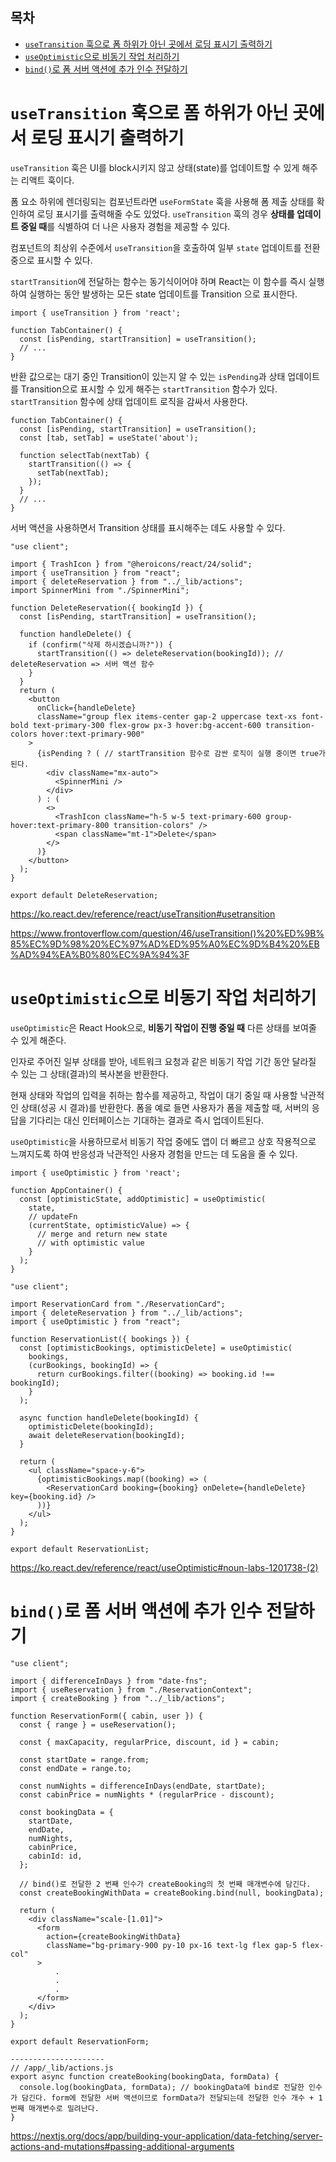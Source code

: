 <h2>목차</h2>

- [`useTransition` 훅으로 폼 하위가 아닌 곳에서 로딩 표시기 출력하기](#usetransition-훅으로-폼-하위가-아닌-곳에서-로딩-표시기-출력하기)
- [`useOptimistic`으로 비동기 작업 처리하기](#useoptimistic으로-비동기-작업-처리하기)
- [`bind()`로 폼 서버 액션에 추가 인수 전달하기](#bind로-폼-서버-액션에-추가-인수-전달하기)

# `useTransition` 훅으로 폼 하위가 아닌 곳에서 로딩 표시기 출력하기

`useTransition` 훅은 UI를 block시키지 않고 상태(state)를 업데이트할 수 있게 해주는 리액트 훅이다.

폼 요소 하위에 렌더링되는 컴포넌트라면 `useFormState` 훅을 사용해 폼 제출 상태를 확인하여 로딩 표시기를 출력해줄 수도 있었다. `useTransition` 훅의 경우 **상태를 업데이트 중일 때**를 식별하여 더 나은 사용자 경험을 제공할 수 있다.

컴포넌트의 최상위 수준에서 `useTransition`을 호출하여 일부 `state` 업데이트를 전환 중으로 표시할 수 있다.

`startTransition`에 전달하는 함수는 동기식이어야 하며 React는 이 함수를 즉시 실행하여 실행하는 동안 발생하는 모든 state 업데이트를 Transition 으로 표시한다.

```
import { useTransition } from 'react';

function TabContainer() {
  const [isPending, startTransition] = useTransition();
  // ...
}
```

반환 값으로는 대기 중인 Transition이 있는지 알 수 있는 `isPending`과 상태 업데이트를 Transition으로 표시할 수 있게 해주는 `startTransition` 함수가 있다. `startTransition` 함수에 상태 업데이트 로직을 감싸서 사용한다.

```
function TabContainer() {
  const [isPending, startTransition] = useTransition();
  const [tab, setTab] = useState('about');

  function selectTab(nextTab) {
    startTransition(() => {
      setTab(nextTab);
    });
  }
  // ...
}
```

서버 액션을 사용하면서 Transition 상태를 표시해주는 데도 사용할 수 있다.

```
"use client";

import { TrashIcon } from "@heroicons/react/24/solid";
import { useTransition } from "react";
import { deleteReservation } from "../_lib/actions";
import SpinnerMini from "./SpinnerMini";

function DeleteReservation({ bookingId }) {
  const [isPending, startTransition] = useTransition();

  function handleDelete() {
    if (confirm("삭제 하시겠습니까?")) {
      startTransition(() => deleteReservation(bookingId)); // deleteReservation => 서버 액션 함수
    }
  }
  return (
    <button
      onClick={handleDelete}
      className="group flex items-center gap-2 uppercase text-xs font-bold text-primary-300 flex-grow px-3 hover:bg-accent-600 transition-colors hover:text-primary-900"
    >
      {isPending ? ( // startTransition 함수로 감싼 로직이 실행 중이면 true가 된다.
        <div className="mx-auto">
          <SpinnerMini />
        </div>
      ) : (
        <>
          <TrashIcon className="h-5 w-5 text-primary-600 group-hover:text-primary-800 transition-colors" />
          <span className="mt-1">Delete</span>
        </>
      )}
    </button>
  );
}

export default DeleteReservation;
```

<!-- suspense에 기본으로 포함? -->

https://ko.react.dev/reference/react/useTransition#usetransition

https://www.frontoverflow.com/question/46/useTransition()%20%ED%9B%85%EC%9D%98%20%EC%97%AD%ED%95%A0%EC%9D%B4%20%EB%AD%94%EA%B0%80%EC%9A%94%3F

# `useOptimistic`으로 비동기 작업 처리하기

<!-- ? -->

`useOptimistic`은 React Hook으로, **비동기 작업이 진행 중일 때** 다른 상태를 보여줄 수 있게 해준다.

인자로 주어진 일부 상태를 받아, 네트워크 요청과 같은 비동기 작업 기간 동안 달라질 수 있는 그 상태(결과)의 복사본을 반환한다.

현재 상태와 작업의 입력을 취하는 함수를 제공하고, 작업이 대기 중일 때 사용할 낙관적인 상태(성공 시 결과)를 반환한다. 폼을 예로 들면 사용자가 폼을 제출할 때, 서버의 응답을 기다리는 대신 인터페이스는 기대하는 결과로 즉시 업데이트된다.

`useOptimistic`을 사용하므로서 비동기 작업 중에도 앱이 더 빠르고 상호 작용적으로 느껴지도록 하여 반응성과 낙관적인 사용자 경험을 만드는 데 도움을 줄 수 있다.

```
import { useOptimistic } from 'react';

function AppContainer() {
  const [optimisticState, addOptimistic] = useOptimistic(
    state,
    // updateFn
    (currentState, optimisticValue) => {
      // merge and return new state
      // with optimistic value
    }
  );
}
```

<!-- ? -->

```
"use client";

import ReservationCard from "./ReservationCard";
import { deleteReservation } from "../_lib/actions";
import { useOptimistic } from "react";

function ReservationList({ bookings }) {
  const [optimisticBookings, optimisticDelete] = useOptimistic(
    bookings,
    (curBookings, bookingId) => {
      return curBookings.filter((booking) => booking.id !== bookingId);
    }
  );

  async function handleDelete(bookingId) {
    optimisticDelete(bookingId);
    await deleteReservation(bookingId);
  }

  return (
    <ul className="space-y-6">
      {optimisticBookings.map((booking) => (
        <ReservationCard booking={booking} onDelete={handleDelete} key={booking.id} />
      ))}
    </ul>
  );
}

export default ReservationList;
```

https://ko.react.dev/reference/react/useOptimistic#noun-labs-1201738-(2)

# `bind()`로 폼 서버 액션에 추가 인수 전달하기

```
"use client";

import { differenceInDays } from "date-fns";
import { useReservation } from "./ReservationContext";
import { createBooking } from "../_lib/actions";

function ReservationForm({ cabin, user }) {
  const { range } = useReservation();

  const { maxCapacity, regularPrice, discount, id } = cabin;

  const startDate = range.from;
  const endDate = range.to;

  const numNights = differenceInDays(endDate, startDate);
  const cabinPrice = numNights * (regularPrice - discount);

  const bookingData = {
    startDate,
    endDate,
    numNights,
    cabinPrice,
    cabinId: id,
  };

  // bind()로 전달한 2 번째 인수가 createBooking의 첫 번째 매개변수에 담긴다.
  const createBookingWithData = createBooking.bind(null, bookingData);

  return (
    <div className="scale-[1.01]">
      <form
        action={createBookingWithData}
        className="bg-primary-900 py-10 px-16 text-lg flex gap-5 flex-col"
      >
          .
          .
          .
      </form>
    </div>
  );
}

export default ReservationForm;

---------------------
// /app/_lib/actions.js
export async function createBooking(bookingData, formData) {
  console.log(bookingData, formData); // bookingData에 bind로 전달한 인수가 담긴다. form에 전달한 서버 액션이므로 formData가 전달되는데 전달한 인수 개수 + 1 번째 매개변수로 밀려난다.
}
```

https://nextjs.org/docs/app/building-your-application/data-fetching/server-actions-and-mutations#passing-additional-arguments
